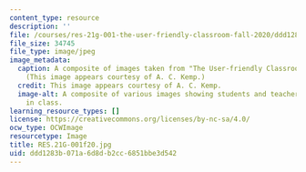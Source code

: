 ```yaml
---
content_type: resource
description: ''
file: /courses/res-21g-001-the-user-friendly-classroom-fall-2020/ddd1283b071a6d8db2cc6851bbe3d542_RES.21G-001f20.jpg
file_size: 34745
file_type: image/jpeg
image_metadata:
  caption: A composite of images taken from "The User-friendly Classroom" videos.
    (This image appears courtesy of A. C. Kemp.)
  credit: This image appears courtesy of A. C. Kemp.
  image-alt: A composite of various images showing students and teacher's assistants
    in class.
learning_resource_types: []
license: https://creativecommons.org/licenses/by-nc-sa/4.0/
ocw_type: OCWImage
resourcetype: Image
title: RES.21G-001f20.jpg
uid: ddd1283b-071a-6d8d-b2cc-6851bbe3d542
---
```

